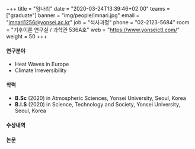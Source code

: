 ﻿+++
title = "임나리"
date = "2020-03-24T13:39:46+02:00"
teams = ["graduate"]
banner = "img/people/imnari.jpg"
email = "imnari1256@yonsei.ac.kr"
job = "석사과정"
phone = "02-2123-5684"
room = "기후이론 연구실 / 과학관 536A호"
web = "https://www.yonseictl.com/"
weight = 50
+++

#### 연구분야
+ Heat Waves in Europe
+ Climate Irreversibility

#### 학력
 + **B.Sc** (2020) in Atmospheric Sciences, Yonsei University, Seoul, Korea
 + **B.I.S** (2020) in Science, Technology and Society, Yonsei University, Seoul, Korea

#### 수상내역

#### 논문
